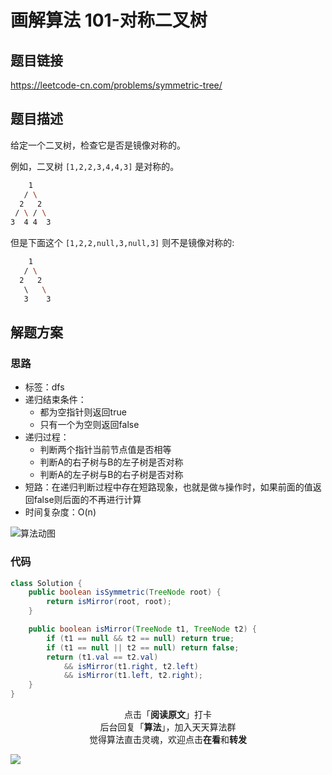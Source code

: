 # 画解算法 101-对称二叉树

## 题目链接

https://leetcode-cn.com/problems/symmetric-tree/

## 题目描述

给定一个二叉树，检查它是否是镜像对称的。

例如，二叉树 `[1,2,2,3,4,4,3]` 是对称的。

```bash
    1
   / \
  2   2
 / \ / \
3  4 4  3
```

但是下面这个 `[1,2,2,null,3,null,3]` 则不是镜像对称的:

```bash
    1
   / \
  2   2
   \   \
   3    3
```


## 解题方案

### 思路

- 标签：dfs
- 递归结束条件：
  - 都为空指针则返回true
  - 只有一个为空则返回false
- 递归过程：
  - 判断两个指针当前节点值是否相等
  - 判断A的右子树与B的左子树是否对称
  - 判断A的左子树与B的右子树是否对称
- 短路：在递归判断过程中存在短路现象，也就是做`与`操作时，如果前面的值返回false则后面的不再进行计算
- 时间复杂度：O(n)

![算法动图](https://i.loli.net/2019/05/21/5ce372e8d671878546.gif)

### 代码

```java
class Solution {
    public boolean isSymmetric(TreeNode root) {
        return isMirror(root, root);
    }

    public boolean isMirror(TreeNode t1, TreeNode t2) {
        if (t1 == null && t2 == null) return true;
        if (t1 == null || t2 == null) return false;
        return (t1.val == t2.val)
            && isMirror(t1.right, t2.left)
            && isMirror(t1.left, t2.right);
    }
}
```

<span style="display:block;text-align:center;">点击「<strong>阅读原文</strong>」打卡</span>
<span style="display:block;text-align:center;">后台回复「<strong>算法</strong>」，加入天天算法群</span>
<span style="display:block;text-align:center;">觉得算法直击灵魂，欢迎点击<strong>在看</strong>和<strong>转发</strong></span>

![](https://i.loli.net/2019/05/20/5ce23b33cc01d73486.gif)